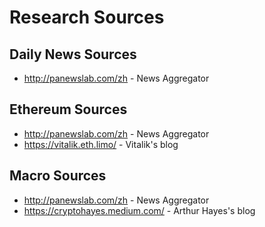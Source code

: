 # Research Sources

## Daily News Sources

- http://panewslab.com/zh - News Aggregator

## Ethereum Sources

- http://panewslab.com/zh - News Aggregator
- https://vitalik.eth.limo/ - Vitalik's blog

## Macro Sources

- http://panewslab.com/zh - News Aggregator
- https://cryptohayes.medium.com/ - Arthur Hayes's blog
